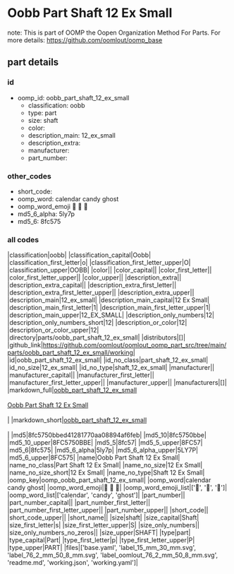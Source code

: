 # Oobb Part Shaft 12 Ex Small  

note: This is part of OOMP the Oopen Organization Method For Parts. For more details: https://github.com/oomlout/oomp_base

##  part details





### id
* oomp_id: oobb_part_shaft_12_ex_small
  * classification: oobb
  * type: part
  * size: shaft
  * color: 
  * description_main: 12_ex_small
  * description_extra: 
  * manufacturer: 
  * part_number: 

### other_codes
* short_code: 
* oomp_word: calendar candy ghost
* oomp_word_emoji :calendar: :candy: :ghost:
* md5_6_alpha: 5ly7p
* md5_6: 8fc575

### all codes 
|classification|oobb|
|classification_capital|Oobb|
|classification_first_letter|o|
|classification_first_letter_upper|O|
|classification_upper|OOBB|
|color||
|color_capital||
|color_first_letter||
|color_first_letter_upper||
|color_upper||
|description_extra||
|description_extra_capital||
|description_extra_first_letter||
|description_extra_first_letter_upper||
|description_extra_upper||
|description_main|12_ex_small|
|description_main_capital|12 Ex Small|
|description_main_first_letter|1|
|description_main_first_letter_upper|1|
|description_main_upper|12_EX_SMALL|
|description_only_numbers|12|
|description_only_numbers_short|12|
|description_or_color|12|
|description_or_color_upper|12|
|directory|parts/oobb_part_shaft_12_ex_small|
|distributors|[]|
|github_link|https://github.com/oomlout/oomlout_oomp_part_src/tree/main/parts/oobb_part_shaft_12_ex_small/working|
|id|oobb_part_shaft_12_ex_small|
|id_no_class|part_shaft_12_ex_small|
|id_no_size|12_ex_small|
|id_no_type|shaft_12_ex_small|
|manufacturer||
|manufacturer_capital||
|manufacturer_first_letter||
|manufacturer_first_letter_upper||
|manufacturer_upper||
|manufacturers|[]|
|markdown_full|[oobb_part_shaft_12_ex_small](https://github.com/oomlout/oomlout_oomp_part_src/tree/main/parts/oobb_part_shaft_12_ex_small/working)<br>[](https://github.com/oomlout/oomlout_oomp_part_src/tree/main/parts/oobb_part_shaft_12_ex_small/working)<br>[Oobb Part Shaft 12 Ex Small](https://github.com/oomlout/oomlout_oomp_part_src/tree/main/parts/oobb_part_shaft_12_ex_small/working)<br><br>|
|markdown_short|[oobb_part_shaft_12_ex_small](https://github.com/oomlout/oomlout_oomp_part_src/tree/main/parts/oobb_part_shaft_12_ex_small/working)<br><br>|
|md5|8fc5750bbed41281770aa08894af6feb|
|md5_10|8fc5750bbe|
|md5_10_upper|8FC5750BBE|
|md5_5|8fc57|
|md5_5_upper|8FC57|
|md5_6|8fc575|
|md5_6_alpha|5ly7p|
|md5_6_alpha_upper|5LY7P|
|md5_6_upper|8FC575|
|name|Oobb Part Shaft 12 Ex Small|
|name_no_class|Part Shaft 12 Ex Small|
|name_no_size|12 Ex Small|
|name_no_size_short|12 Ex Small|
|name_no_type|Shaft 12 Ex Small|
|oomp_key|oomp_oobb_part_shaft_12_ex_small|
|oomp_word|calendar candy ghost|
|oomp_word_emoji|:calendar: :candy: :ghost:|
|oomp_word_emoji_list|[':calendar:', ':candy:', ':ghost:']|
|oomp_word_list|['calendar', 'candy', 'ghost']|
|part_number||
|part_number_capital||
|part_number_first_letter||
|part_number_first_letter_upper||
|part_number_upper||
|short_code||
|short_code_upper||
|short_name||
|size|shaft|
|size_capital|Shaft|
|size_first_letter|s|
|size_first_letter_upper|S|
|size_only_numbers||
|size_only_numbers_no_zeros||
|size_upper|SHAFT|
|type|part|
|type_capital|Part|
|type_first_letter|p|
|type_first_letter_upper|P|
|type_upper|PART|
|files|['base.yaml', 'label_15_mm_30_mm.svg', 'label_76_2_mm_50_8_mm.svg', 'label_oomlout_76_2_mm_50_8_mm.svg', 'readme.md', 'working.json', 'working.yaml']|
